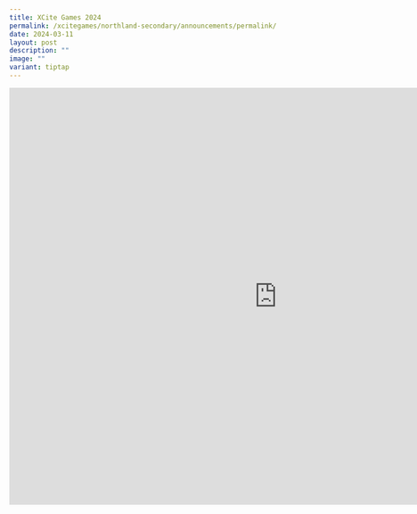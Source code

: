 ```yaml
---
title: XCite Games 2024
permalink: /xcitegames/northland-secondary/announcements/permalink/
date: 2024-03-11
layout: post
description: ""
image: ""
variant: tiptap
---
```

<div class="iframe-wrapper">
<iframe height="749" width="960" allowfullscreen="true" frameborder="0" src="https://docs.google.com/presentation/d/e/2PACX-1vRLAhvqfc4DSa3_2x1xyElUAI2WBKvXDYQmj-rcLrcUcgVg_ssNC0JUNUioGKXRnA/embed?start=true&amp;loop=true&amp;delayms=3000"></iframe>
</div>
<p></p>